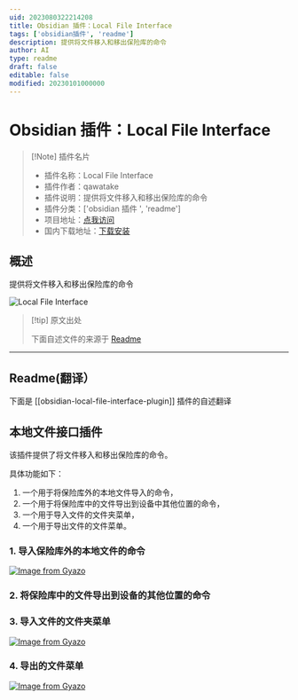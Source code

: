 ```yaml
---
uid: 2023080322214208
title: Obsidian 插件：Local File Interface
tags: ['obsidian插件', 'readme']
description: 提供将文件移入和移出保险库的命令
author: AI
type: readme
draft: false
editable: false
modified: 20230101000000
---
```


# Obsidian 插件：Local File Interface

> [!Note] 插件名片
> - 插件名称：Local File Interface
> - 插件作者：qawatake
> - 插件说明：提供将文件移入和移出保险库的命令
> - 插件分类：['obsidian 插件 ', 'readme']
> - 项目地址：[点我访问](https://github.com/qawatake/obsidian-local-file-interface-plugin)
> - 国内下载地址：[下载安装](https://pkmer.cn/products/plugin/pluginMarket/?obsidian-local-file-interface-plugin)

## 概述

提供将文件移入和移出保险库的命令

![Local File Interface](https://cdn.pkmer.cn/covers/obsidian-local-file-interface-plugin_new.gif!pkmer)

> [!tip] 原文出处
>
>下面自述文件的来源于 [Readme](https://ghproxy.net/https://raw.githubusercontent.com/qawatake/obsidian-local-file-interface-plugin/main/README.md)

---

## Readme(翻译）

下面是 [[obsidian-local-file-interface-plugin]] 插件的自述翻译

## 本地文件接口插件

该插件提供了将文件移入和移出保险库的命令。

具体功能如下：

1. 一个用于将保险库外的本地文件导入的命令，
2. 一个用于将保险库中的文件导出到设备中其他位置的命令，
3. 一个用于导入文件的文件夹菜单，
4. 一个用于导出文件的文件菜单。

### 1. 导入保险库外的本地文件的命令

[![Image from Gyazo](https://i.gyazo.com/0d5c5a7831ff824091869c96b6f7da5c.gif)](https://gyazo.com/0d5c5a7831ff824091869c96b6f7da5c)

### 2. 将保险库中的文件导出到设备的其他位置的命令

### 3. 导入文件的文件夹菜单

[![Image from Gyazo](https://i.gyazo.com/d615c43e2bb0a000058fd2172e71e3bc.gif)](https://gyazo.com/d615c43e2bb0a000058fd2172e71e3bc)

### 4. 导出的文件菜单

[![Image from Gyazo](https://i.gyazo.com/1164f3141ae81ae9ac20e4b8f9c32e8d.gif)](https://gyazo.com/1164f3141ae81ae9ac20e4b8f9c32e8d)
